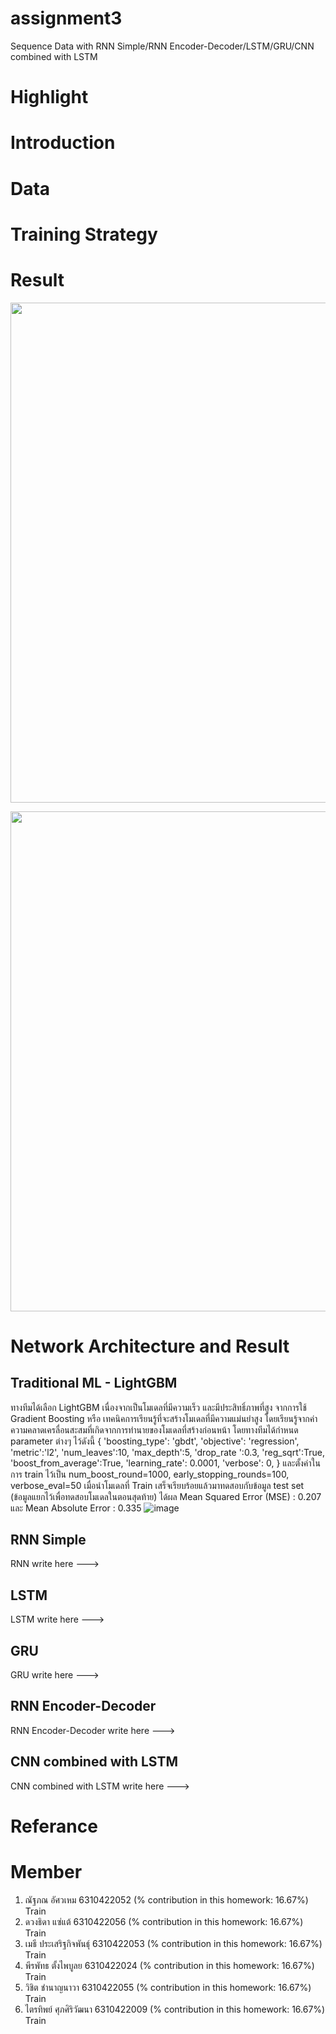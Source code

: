 # assignment3
Sequence Data with RNN Simple/RNN Encoder-Decoder/LSTM/GRU/CNN combined with LSTM


# Highlight


# Introduction


# Data


# Training Strategy



# Result 

 <p align="center">
  <img width="800" src="https://user-images.githubusercontent.com/87576892/160887534-8fe6fa7a-e3c4-483d-810b-87324c1ecdc5.png">
</p>

 <p align="center">
  <img width="800" src="https://user-images.githubusercontent.com/87576892/160887292-89e4dafe-4f7f-43c7-bc5f-da1b18a782c5.png">
</p>


# Network Architecture and Result
## Traditional ML - LightGBM 
 ทางทีมได้เลือก LightGBM เนื่องจากเป็นโมเดลที่มีความเร็ว และมีประสิทธิ์ภาพที่สูง จากการใช้ Gradient Boosting หรือ เทคนิคการเรียนรู้ที่จะสร้างโมเดลที่มีความแม่นยำสูง โดยเรียนรู้จากค่าความคลาดเครลื่อนสะสมที่เกิดจากการทำนายของโมเดลที่สร้างก่อนหน้า โดยทางทีมได้กำหนด parameter ต่างๆ ไว้ดังนี้ { 'boosting_type': 'gbdt',  'objective': 'regression', 'metric':'l2', 'num_leaves':10, 'max_depth':5, 'drop_rate ':0.3,  'reg_sqrt':True,  'boost_from_average':True,  'learning_rate': 0.0001, 'verbose': 0, } และตั้งค่าในการ train ไว้เป็น num_boost_round=1000,  early_stopping_rounds=100, verbose_eval=50 เมื่อนำโมเดลที่ Train เสร็จเรียบร้อยแล้วมาทดสอบกับข้อมูล test set (ข้อมูลแยกไว้เพื่อทดสอบโมเดลในตอนสุดท้าย) ได้ผล Mean Squared Error (MSE) : 0.207 และ Mean Absolute Error : 0.335 
![image](https://user-images.githubusercontent.com/87576892/160876781-285c2681-db7c-476d-87b1-f771f6b692e8.png)

## RNN Simple
RNN write here ---> 
## LSTM
LSTM write here ---> 
## GRU
GRU write here ---> 
## RNN Encoder-Decoder
RNN Encoder-Decoder write here ---> 
## CNN combined with LSTM
CNN combined with LSTM write here ---> 

# Referance

# Member
1) ณัฐภณ อัศวเหม 6310422052 (% contribution in this homework: 16.67%)
<br>Train 
2) ดวงธิดา แซ่แต้ 6310422056 (% contribution in this homework: 16.67%)
<br>Train 
3) เมธี ประเสริฐกิจพันธุ์ 6310422053 (% contribution in this homework: 16.67%)
<br>Train 
4) พีรพัทธ ตั้งไพบูลย 6310422024 (% contribution in this homework: 16.67%)
<br>Train 
5) วิชิต ชำนาญนาวา 6310422055 (% contribution in this homework: 16.67%)
<br>Train 
6) ไตรทิพย์ ศุภศิริวัฒนา 6310422009 (% contribution in this homework: 16.67%)
<br>Train  

